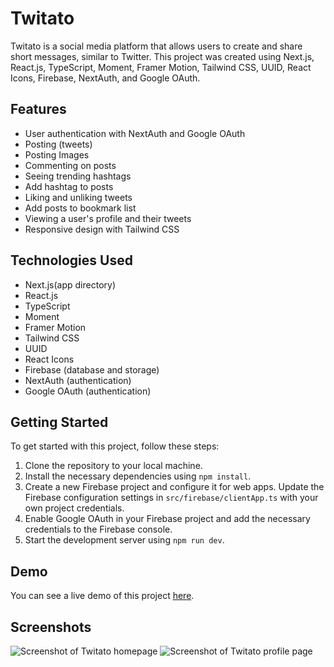 # Twitato

Twitato is a social media platform that allows users to create and share short messages, similar to Twitter. This project was created using Next.js, React.js, TypeScript, Moment, Framer Motion, Tailwind CSS, UUID, React Icons, Firebase, NextAuth, and Google OAuth.

## Features

- User authentication with NextAuth and Google OAuth
- Posting (tweets)
- Posting Images
- Commenting on posts
- Seeing trending hashtags
- Add hashtag to posts
- Liking and unliking tweets
- Add posts to bookmark list
- Viewing a user's profile and their tweets
- Responsive design with Tailwind CSS

## Technologies Used

- Next.js(app directory)
- React.js
- TypeScript
- Moment
- Framer Motion
- Tailwind CSS
- UUID
- React Icons
- Firebase (database and storage)
- NextAuth (authentication)
- Google OAuth (authentication)

## Getting Started

To get started with this project, follow these steps:

1. Clone the repository to your local machine.
2. Install the necessary dependencies using `npm install`.
3. Create a new Firebase project and configure it for web apps. Update the Firebase configuration settings in `src/firebase/clientApp.ts` with your own project credentials.
4. Enable Google OAuth in your Firebase project and add the necessary credentials to the Firebase console.
5. Start the development server using `npm run dev`.

## Demo

You can see a live demo of this project [here](https://twitato.vercel.app/).

## Screenshots

![Screenshot of Twitato homepage](https://i.postimg.cc/KzMYtskK/Screenshot-43.png)
![Screenshot of Twitato profile page](https://i.postimg.cc/j2htXVsj/Screenshot-44.png)

